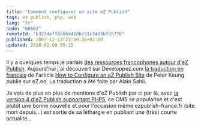 ```yaml
---
title: "Comment configurer un site eZ Publish"
tags: ez publish, php, web
lang: "fr"
node: "66562"
remoteId: "b3234eff8cb6d42dbc51c34d3bf35776"
published: 2007-12-13T23:40:36+01:00
updated: 2016-02-09 09:15
---
```


Il y a quelques temps je parlais [des ressources francophones autour d'eZ
Publish](/post/des-sites-francophones-sur-ez-publish). Aujourd'hui j'ai
découvert sur Developpez.com [la traduction en
français](http://alain-sahli.developpez.com/tutoriels/php/ez/publish/configurer-site/)
de l'article [How to Configure an eZ Publish
Site](http://share.ez.no/learn/ez-publish/how-to-configure-an-ez-publish-site) de
Peter Keung publié sur eZ.no. La traduction a été faite par Alain Sahli.


Je vois de plus en plus de mentions d'eZ Publish par ci par là, avec [la version
4 d'eZ Publish supportant PHP5](/post/ez-publish-4), ce CMS se popularise et
c'est plutôt une bonne nouvelle et pour l'occasion même
ezpublish-france.fr (site mort depuis…) est sortie de sa
léthargie en publiant une (très) courte
actualité…
